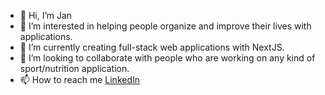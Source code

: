 - 👋 Hi, I’m Jan
- 👀 I’m interested in helping people organize and improve their lives with applications.
- 🌱 I’m currently creating full-stack web applications with NextJS.
- 💞️ I’m looking to collaborate with people who are working on any kind of sport/nutrition application.
- 📫 How to reach me [LinkedIn](https://www.linkedin.com/in/jan-jankovi%C4%8D-03429b247)

<!---
jangmz/jangmz is a ✨ special ✨ repository because its `README.md` (this file) appears on your GitHub profile.
You can click the Preview link to take a look at your changes.
--->
